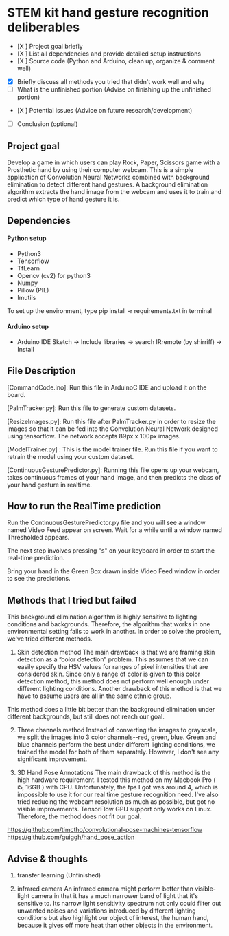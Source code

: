 # STEM kit hand gesture recognition deliberables
- [X ] Project goal briefly
- [X ] List all dependencies and provide detailed setup instructions
- [X ] Source code (Python and Arduino, clean up, organize & comment well)
- [X] Briefly discuss all methods you tried that didn't work well and why
- [ ] What is the unfinished portion (Advise on finishing up the unfinished portion)
- [X ] Potential issues (Advice on future research/development)
- [ ] Conclusion (optional)



## Project goal
Develop a game in which users can play Rock, Paper, Scissors game with a Prosthetic hand by using their computer webcam. 
This is a simple application of Convolution Neural Networks combined with background elimination to detect different hand gestures. A background elimination algorithm extracts the hand image from the webcam and uses it to train and predict which type of hand gesture it is.



## Dependencies
#### Python setup
* Python3
* Tensorflow
* TfLearn
* Opencv (cv2) for python3
* Numpy
* Pillow (PIL)
* Imutils

To set up the environment, type pip install -r requirements.txt in terminal


#### Arduino setup
* Arduino IDE
Sketch  ->  Include libraries  -> search IRremote (by shirriff) -> Install


## File Description

[CommandCode.ino]: Run this file in ArduinoC IDE and upload it on the board. 

[PalmTracker.py]: Run this file to generate custom datasets. 

[ResizeImages.py]: Run this file after PalmTracker.py in order to resize the images so that it can be fed into the Convolution Neural Network designed using tensorflow. The network accepts 89px x 100px images.

[ModelTrainer.py] : This is the model trainer file. Run this file if you want to retrain the model using your custom dataset.

[ContinuousGesturePredictor.py]: Running this file opens up your webcam, takes continuous frames of your hand image, and then predicts the class of your hand gesture in realtime.

## How to run the RealTime prediction

Run the ContinuousGesturePredictor.py file and you will see a window named Video Feed appear on screen. Wait for a while until a window named Thresholded appears.

The next step involves pressing "s" on your keyboard in order to start the real-time prediction.

Bring your hand in the Green Box drawn inside Video Feed window in order to see the predictions. 


## Methods that I tried but failed

This background elimination algorithm is highly sensitive to lighting conditions and backgrounds. Therefore, the algorithm that works in one environmental setting fails to work in another. In order to solve the problem, we've tried different methods. 

1. Skin detection method 
The main drawback is that we are framing skin detection as a “color detection” problem. This assumes that we can easily specify the HSV values for ranges of pixel intensities that are considered skin.
Since only a range of color is given to this color detection method, this method does not perform well enough under different lighting conditions. Another drawback of this method is that we have to assume users are all in the same ethnic group.

This method does a little bit better than the background elimination under different backgrounds, but still does not reach our goal.


2. Three channels method
Instead of converting the images to grayscale, we split the images into 3 color channels--red, green, blue. Green and blue channels perform the best under different lighting conditions, we trained the model for both of them separately. However, I don't see any significant improvement. 




3.  3D Hand Pose Annotations
The main drawback of this method is the high hardware requirement. 
I tested this method on my Macbook Pro ( i5, 16GB ) with CPU.  Unfortunately, the fps I got was around 4, which is impossible to use it for our real time gesture recognition need. I've also tried reducing the webcam resolution as much as possible, but got no visible improvements.
TensorFlow GPU support only works on Linux. Therefore, the method does not fit our goal.

https://github.com/timctho/convolutional-pose-machines-tensorflow
https://github.com/guiggh/hand_pose_action




## Advise & thoughts



1. transfer learning (Unfinished)

2. infrared camera
An infrared camera might perform better than visible-light camera in that it has a much narrower band of light that it's sensitive to.  Its narrow light sensitivity spectrum not only could filter out unwanted noises and variations introduced by different lighting conditions but also highlight our object of interest, the human hand, because it gives off more heat than other objects in the environment. 
